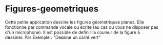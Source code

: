 # Figures-geometriques
Cette petite application dessine les figures géométriques planes. Elle fonctionne par commande vocale ou écrite (au cas ou vous ne disposer pas d'un microphone). Il est possible de definir la couleur de la figure à dessiner. Par Exemple : "Dessine un carré vert"
